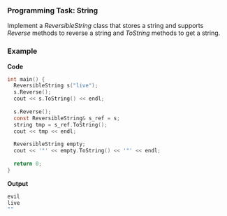 ### Programming Task: String 

Implement a *ReversibleString* class that stores a string and supports *Reverse* methods to reverse a string and *ToString* methods to get a string.

### Example 
**Code**
```objectivec
int main() {
  ReversibleString s("live");
  s.Reverse();
  cout << s.ToString() << endl;
  
  s.Reverse();
  const ReversibleString& s_ref = s;
  string tmp = s_ref.ToString();
  cout << tmp << endl;
  
  ReversibleString empty;
  cout << '"' << empty.ToString() << '"' << endl;
  
  return 0;
}
```

**Output**
```objectivec
evil
live
""
```